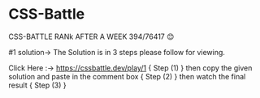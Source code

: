 # CSS-Battle

CSS-BATTLE RANk AFTER A WEEK 394/76417 😊


#1 solution-> The Solution is in 3 steps please follow for viewing.

Click Here :->  https://cssbattle.dev/play/1  { Step (1) }
then copy the given solution and paste in the comment box { Step (2) }
then watch the final result { Step (3) }
